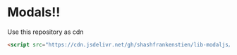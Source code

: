 # Modals!!

Use this repository as cdn

```html
<script src="https://cdn.jsdelivr.net/gh/shashfrankenstien/lib-modaljs/lib-modal.js"></script>
```
